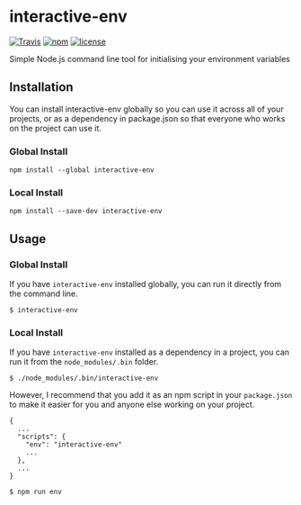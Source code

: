 # interactive-env

[![Travis](https://img.shields.io/travis/mathewtole/interactive-env.svg?style=flat-square)](https://travis-ci.org/matthewtole/interactive-env) [![npm](https://img.shields.io/npm/v/interactive-env.svg?style=flat-square)](https://www.npmjs.com/package/interactive-env) [![license](https://img.shields.io/github/license/matthewtole/interactive-env.svg?style=flat-square)](./LICENCE)

Simple Node.js command line tool for initialising your environment variables

## Installation

You can install interactive-env globally so you can use it across all of your projects, or as a dependency in package.json so that everyone who works on the project can use it. 

### Global Install

```
npm install --global interactive-env
```

### Local Install

```
npm install --save-dev interactive-env
```

## Usage

### Global Install

If you have `interactive-env` installed globally, you can run it directly from the command line.

```
$ interactive-env
```

### Local Install

If you have `interactive-env` installed as a dependency in a project, you can run it from the `node_modules/.bin` folder.

```
$ ./node_modules/.bin/interactive-env
```

However, I recommend that you add it as an npm script in your `package.json` to make it easier for you and anyone else working on your project.

```
{
  ...
  "scripts": {
    "env": "interactive-env"
    ...
  },
  ...
}
```


```
$ npm run env
```
